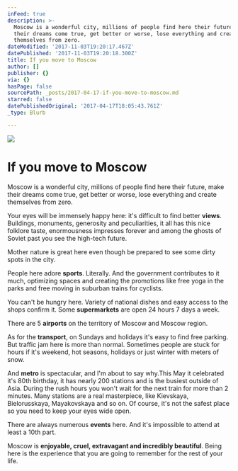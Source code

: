 ```yaml
---
inFeed: true
description: >-
  Moscow is a wonderful city, millions of people find here their future, make
  their dreams come true, get better or worse, lose everything and create
  themselves from zero.
dateModified: '2017-11-03T19:20:17.467Z'
datePublished: '2017-11-03T19:20:18.300Z'
title: If you move to Moscow
author: []
publisher: {}
via: {}
hasPage: false
sourcePath: _posts/2017-04-17-if-you-move-to-moscow.md
starred: false
datePublishedOriginal: '2017-04-17T18:05:43.761Z'
_type: Blurb

---
```

![](https://the-grid-user-content.s3-us-west-2.amazonaws.com/63a06632-d63f-40d9-a980-603b75cbbd56.jpg)

# **If you move to Moscow**

Moscow is a wonderful city, millions of people find here their future, make their dreams come true, get better or worse, lose everything and create themselves from zero.

Your eyes will be immensely happy here: it's difficult to find better **views**. Buildings, monuments, generosity and peculiarities, it all has this nice folklore taste, enormousness impresses forever and among the ghosts of Soviet past you see the high-tech future.

Mother nature is great here even though be prepared to see some dirty spots in the city.

People here adore **sports**. Literally. And the government contributes to it much, optimizing spaces and creating the promotions like free yoga in the parks and free moving in suburban trains for cyclists.

You can't be hungry here. Variety of national dishes and easy access to the shops confirm it. Some **supermarkets** are open 24 hours 7 days a week.

There are 5 **airports** on the territory of Moscow and Moscow region. 

As for the **transport**, on Sundays and holidays it's easy to find free parking. But traffic jam here is more than normal. Sometimes people are stuck for hours if it's weekend, hot seasons, holidays or just winter with meters of snow.

And **metro** is spectacular, and I'm about to say why.This May it celebrated it's 80th birthday, it has nearly 200 stations and is the busiest outside of Asia. During the rush hours you won't wait for the next train for more than 2 minutes. Many stations are a real masterpiece, like Kievskaya, Bielorusskaya, Mayakovskaya and so on. Of course, it's not the safest place so you need to keep your eyes wide open.

There are always numerous **events** here. And it's impossible to attend at least a 10th part.

Moscow is **enjoyable, cruel, extravagant  and incredibly beautiful**. Being here is the experience that you are going to remember for the rest of your life.
